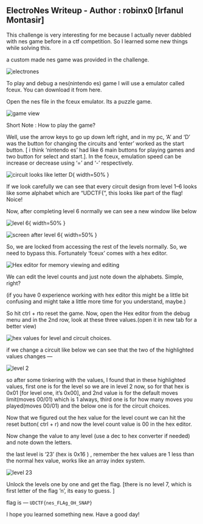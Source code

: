 ## ElectroNes Writeup - Author : robinx0 [Irfanul Montasir]

This challenge is very interesting for me because I actually never dabbled with nes game before in a ctf competition. So I learned some new things while solving this.

a custom made nes game was provided in the challenge.

![electrones](./images/electrones-2.png)

To play and debug a nes(nintendo es) game I will use a emulator called fceux. You can download it from here.

Open the nes file in the fceux emulator. Its a puzzle game.

![game view](./images/electrones-3.png)

Short Note : How to play the game?

Well, use the arrow keys to go up down left right, and in my pc, ‘A’ and ‘D’ was the button for changing the circuits and ‘enter’ worked as the start button. [ i think ‘nintendo es’ had like 6 main buttons for playing games and two button for select and start.]. In the fceux, emulation speed can be increase or decrease using ‘=’ and ‘-’ respectively.


![circuit looks like letter D](./images/electrones-4.png){ width=50% }

If we look carefully we can see that every circuit design from level 1–6 looks like some alphabet which are “UDCTF{”, this looks like part of the flag! Noice!


Now, after completing level 6 normally we can see a new window like below


![level 6](./images/electrones-5.png){ width=50% }

![screen after level 6](./images/electrones-6.png){ width=50% }

So, we are locked from accessing the rest of the levels normally. So, we need to bypass this. Fortunately ‘fceux’ comes with a hex editor.


![Hex editor for memory viewing and editing](./images/electrones-7.png)

We can edit the level counts and just note down the alphabets. Simple, right?


(if you have 0 experience working with hex editor this might be a little bit confusing and might take a little more time for you understand, maybe.) 

So hit ctrl + rto reset the game. Now, open the Hex editor from the debug menu and in the 2nd row, look at these three values.(open it in new tab for a better view)


![hex values for level and circuit choices.](./images/electrones-8.png)

if we change a circuit like below we can see that the two of the highlighted values changes —


![level 2](./images/electrones-9.png)

so after some tinkering with the values, I found that in these highlighted values, first one is for the level so we are in level 2 now, so for that hex is 0x01 [for level one, it’s 0x00], and 2nd value is for the default moves limit(moves 00/01) which is 1 always, third one is for how many moves you played(moves 00/01) and the below one is for the circuit choices.

Now that we figured out the hex value for the level count we can hit the reset button( ctrl + r) and now the level count value is 00 in the hex editor.

Now change the value to any level (use a dec to hex converter if needed) and note down the letters.

the last level is ‘23’ (hex is 0x16 ) , remember the hex values are 1 less than the normal hex value, works like an array index system.


![level 23](./images/electrones-10.png)

Unlock the levels one by one and get the flag. [there is no level 7, which is first letter of the flag ’n’, its easy to guess. ]

flag is — `UDCTF{nes_FLAg_OH_SNAP}`

I hope you learned something new. Have a good day!
